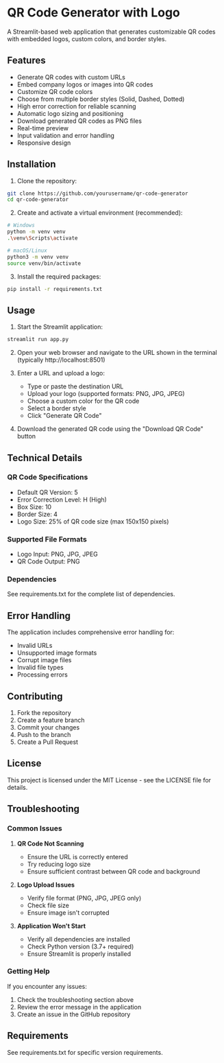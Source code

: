 # QR Code Generator with Logo

A Streamlit-based web application that generates customizable QR codes with embedded logos, custom colors, and border styles.

## Features

- Generate QR codes with custom URLs
- Embed company logos or images into QR codes
- Customize QR code colors
- Choose from multiple border styles (Solid, Dashed, Dotted)
- High error correction for reliable scanning
- Automatic logo sizing and positioning
- Download generated QR codes as PNG files
- Real-time preview
- Input validation and error handling
- Responsive design

## Installation

1. Clone the repository:
```bash
git clone https://github.com/yourusername/qr-code-generator
cd qr-code-generator
```

2. Create and activate a virtual environment (recommended):
```bash
# Windows
python -m venv venv
.\venv\Scripts\activate

# macOS/Linux
python3 -m venv venv
source venv/bin/activate
```

3. Install the required packages:
```bash
pip install -r requirements.txt
```

## Usage

1. Start the Streamlit application:
```bash
streamlit run app.py
```

2. Open your web browser and navigate to the URL shown in the terminal (typically http://localhost:8501)

3. Enter a URL and upload a logo:
   - Type or paste the destination URL
   - Upload your logo (supported formats: PNG, JPG, JPEG)
   - Choose a custom color for the QR code
   - Select a border style
   - Click "Generate QR Code"

4. Download the generated QR code using the "Download QR Code" button

## Technical Details

### QR Code Specifications
- Default QR Version: 5
- Error Correction Level: H (High)
- Box Size: 10
- Border Size: 4
- Logo Size: 25% of QR code size (max 150x150 pixels)

### Supported File Formats
- Logo Input: PNG, JPG, JPEG
- QR Code Output: PNG

### Dependencies
See requirements.txt for the complete list of dependencies.

## Error Handling

The application includes comprehensive error handling for:
- Invalid URLs
- Unsupported image formats
- Corrupt image files
- Invalid file types
- Processing errors

## Contributing

1. Fork the repository
2. Create a feature branch
3. Commit your changes
4. Push to the branch
5. Create a Pull Request

## License

This project is licensed under the MIT License - see the LICENSE file for details.

## Troubleshooting

### Common Issues

1. **QR Code Not Scanning**
   - Ensure the URL is correctly entered
   - Try reducing logo size
   - Ensure sufficient contrast between QR code and background

2. **Logo Upload Issues**
   - Verify file format (PNG, JPG, JPEG only)
   - Check file size
   - Ensure image isn't corrupted

3. **Application Won't Start**
   - Verify all dependencies are installed
   - Check Python version (3.7+ required)
   - Ensure Streamlit is properly installed

### Getting Help

If you encounter any issues:
1. Check the troubleshooting section above
2. Review the error message in the application
3. Create an issue in the GitHub repository

## Requirements

See requirements.txt for specific version requirements.